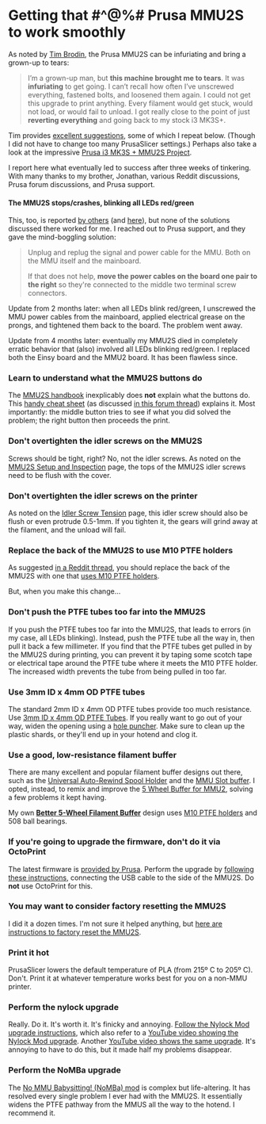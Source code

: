 # Getting that #^@%# Prusa MMU2S to work smoothly

 As noted by [Tim Brodin](https://broddin.be/2021/07/13/troubleshooting-the-prusa-mmu2s/), the Prusa MMU2S can be infuriating and bring a grown-up to tears:

> I’m a grown-up man, but **this machine brought me to tears**. It was **infuriating** to get going. I can’t recall how often I’ve unscrewed everything,  fastened bolts, and loosened them again. I could not get this upgrade to print anything. Every filament would get stuck, would not load, or would fail to unload. I got really close to the point of just **reverting everything** and going back to my stock i3 MK3S+.

Tim provides [excellent suggestions](https://broddin.be/2021/07/13/troubleshooting-the-prusa-mmu2s/), some of which I repeat below. (Though I did not have to change too many PrusaSlicer settings.) Perhaps also take a look at the impressive [Prusa i3 MK3S + MMU2S Project](https://www.antalife.com/2020/07/project-prusa-i3-mk3s-mmu2s.html).

I report here what eventually led to success after three weeks of tinkering. With many thanks to my brother, Jonathan, various Reddit discussions, Prusa forum discussions, and Prusa support.

#### The MMU2S stops/crashes, blinking all LEDs red/green

This, too, is reported [by others](https://forum.prusa3d.com/forum/original-prusa-i3-mmu2s-mmu2-general-discussion-announcements-and-releases/mmu2s-crashes-constantly/) (and [here](https://www.reddit.com/r/prusa3d/comments/gf6065/mmu2s_keeps_crashing/)), but none of the solutions discussed there worked for me. I reached out to Prusa support, and they gave the mind-boggling solution:

> Unplug and replug the signal and power cable for the MMU. Both on the MMU itself and the mainboard. 
>
> If that does not help, **move the power cables on the board one pair to the right** so they're connected to the middle two terminal screw connectors.

Update from 2 months later: when all LEDs blink red/green, I unscrewed the MMU power cables from the mainboard, applied electrical grease on the prongs, and tightened them back to the board. The problem went away.

Update from 4 months later: eventually my MMU2S died in completely erratic behavior that (also) involved all LEDs blinking red/green. I replaced both the Einsy board and the MMU2 board. It has been flawless since.

### Learn to understand what the MMU2S buttons do

The [MMU2S handbook](https://help.prusa3d.com/downloads/mmu2/handbook) inexplicably does **not** explain what the buttons do. This [handy cheat sheet](https://forum.prusa3d.com/wp-content/uploads/2022/01/Cheat-Sheet.pdf) (as discussed [in this forum thread](https://forum.prusa3d.com/forum/original-prusa-i3-mmu2s-mmu2-hardware-firmware-and-software-help/mmu2s-what-do-the-buttons-do/)) explains it. Most importantly: the middle button tries to see if what you did solved the problem; the right button then proceeds the print.

### Don't overtighten the idler screws on the MMU2S

Screws should be tight, right? No, not the idler screws. As noted on the [MMU2S Setup and Inspection](https://help.prusa3d.com/ja/article/mmu2s-setup-and-inspection_2233) page, the tops of the MMU2S idler screws need to be flush with the cover.

### Don't overtighten the idler screws on the printer

As noted on the [Idler Screw Tension](https://help.prusa3d.com/article/idler-screw-tension_177367) page, this idler screw should also be flush or even protrude 0.5-1mm. If you tighten it, the gears will grind away at the filament, and the unload will fail.

### Replace the back of the MMU2S to use M10 PTFE holders

As suggested [in a Reddit thread](https://www.reddit.com/r/prusa3d/comments/u00mpf/mmu2s_is_pretty_great_with_some_easy_fixes/), you should replace the back of the MMU2S with one that [uses M10 PTFE holders](https://www.printables.com/model/6605-prusa-mmu2-ptfe-holder-m10-passthrough-adapter).

But, when you make this change...

### Don't push the PTFE tubes too far into the MMU2S

If you push the PTFE tubes too far into the MMU2S, that leads to errors (in my case, all LEDs blinking). Instead, push the PTFE tube all the way in, then pull it back a few millimeter. If you find that the PTFE tubes get pulled in by the MMU2S during printing, you can prevent it by taping some scotch tape or electrical tape around the PTFE tube where it meets the M10 PTFE holder. The increased width prevents the tube from being pulled in too far.

### Use 3mm ID x 4mm OD PTFE tubes

The standard 2mm ID x 4mm OD PTFE tubes provide too much resistance. Use [3mm ID x 4mm OD PTFE Tubes](https://www.amazon.com/dp/B07B8CT1YH/ref=twister_B07CXQKMVD?_encoding=UTF8&psc=1). If you really want to go out of your way, widen the opening using a [hole puncher](https://www.amazon.com/gp/product/B01EIH573K/ref=ppx_yo_dt_b_asin_title_o00_s00?ie=UTF8&psc=1). Make sure to clean up the plastic shards, or they'll end up in your hotend and clog it.

### Use a good, low-resistance filament buffer

There are many excellent and popular filament buffer designs out there, such as the [Universal Auto-Rewind Spool Holder](https://www.thingiverse.com/thing:3338467) and the [MMU Slot buffer](https://www.printables.com/model/30811-mmu-slot-buffer). I opted, instead, to remix and improve the [5 Wheel Buffer for MMU2](https://www.printables.com/model/4670-5-wheel-buffer-for-mmu2), solving a few problems it kept having.

 My own [**Better 5-Wheel Filament Buffer**](https://www.printables.com/model/394402-a-better-5-wheel-filament-buffer/comments) design uses [M10 PTFE holders](https://www.amazon.com/gp/product/B01KHN1HWY/ref=ppx_yo_dt_b_asin_title_o08_s00?ie=UTF8&psc=1) and 508 ball bearings.

### If you're going to upgrade the firmware, don't do it via OctoPrint

The latest firmware is [provided by Prusa](https://help.prusa3d.com/downloads/mmu2/firmware). Perform the upgrade by [following these instructions](https://help.prusa3d.com/article/firmware-updating-mmu2s_155118), connecting the USB cable to the side of the MMU2S. Do **not** use OctoPrint for this.

### You may want to consider factory resetting the MMU2S

I did it a dozen times. I'm not sure it helped anything, but [here are instructions to factory reset the MMU2S](https://help.prusa3d.com/article/factory-reset-mmu2s_1920).

### Print it hot

PrusaSlicer lowers the default temperature of PLA (from 215º C to 205º C). Don't. Print it at whatever temperature works best for you on a non-MMU printer.

### Perform the nylock upgrade

Really. Do it. It's worth it. It's finicky and annoying. [Follow the Nylock Mod upgrade instructions](https://www.reddit.com/r/prusa3d/comments/bp440f/full_guide_to_doing_nylock_mod_if_you_havent_you/), which also refer to a [YouTube video showing the Nylock Mod upgrade](https://www.youtube.com/watch?v=hDv73AdiBqM). Another [YouTube video shows the same upgrade](https://www.youtube.com/watch?v=v3Ih51AjLmE). It's annoying to have to do this, but it made half my problems disappear.

### Perform the NoMBa upgrade

The [No MMU Babysitting! (NoMBa) mod](https://www.printables.com/model/283127-no-mmu-babysitting-nomba/files) is complex but life-altering. It has resolved every single problem I ever had with the MMU2S. It essentially widens the PTFE pathway from the MMUS all the way to the hotend. I recommend it.